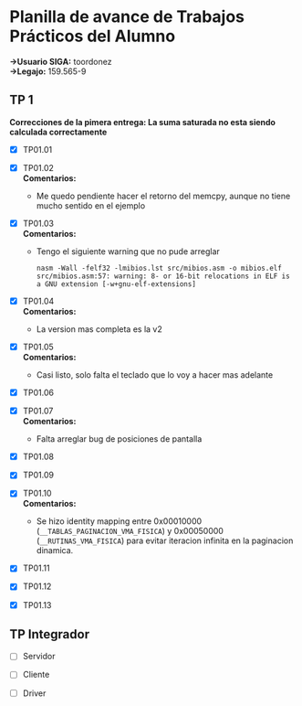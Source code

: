 # Planilla de avance de Trabajos Prácticos del Alumno

**->Usuario SIGA:** toordonez  
**->Legajo:** 159.565-9  

## TP 1
**Correcciones de la pimera entrega: La suma saturada no esta siendo calculada correctamente**
- [X] TP01.01

- [X] TP01.02  
 **Comentarios:**
	- Me quedo pendiente hacer el retorno del memcpy, aunque no tiene mucho sentido en el ejemplo
	
- [X] TP01.03  
 **Comentarios:**
	- Tengo el siguiente warning que no pude arreglar
		```
		nasm -Wall -felf32 -lmibios.lst src/mibios.asm -o mibios.elf
		src/mibios.asm:57: warning: 8- or 16-bit relocations in ELF is a GNU extension [-w+gnu-elf-extensions]
		```
- [X] TP01.04  
 **Comentarios:**
	- La version mas completa es la v2

- [X] TP01.05  
 **Comentarios:**
	- Casi listo, solo falta el teclado que lo voy a hacer mas adelante

- [X] TP01.06  

- [X] TP01.07  
 **Comentarios:**
	- Falta arreglar bug de posiciones de pantalla

- [X] TP01.08  

- [X] TP01.09  

- [X] TP01.10  
 **Comentarios:**
	- Se hizo identity mapping entre 0x00010000 (<code>__TABLAS_PAGINACION_VMA_FISICA</code>) y 0x00050000 (<code>__RUTINAS_VMA_FISICA</code>) para evitar iteracion infinita en la paginacion dinamica.

- [X] TP01.11  

- [X] TP01.12  

- [X] TP01.13  

## TP Integrador
- [ ] Servidor  
 <!-- **Comentarios:**
	- Esto es un comentario
	- Esto es otro <code>comentario</code> -->
- [ ] Cliente  
 <!-- **Comentarios:**
	- Esto es un comentario
	- Esto es otro <code>comentario</code> -->
- [ ] Driver  
 <!-- **Comentarios:**
	- Esto es un comentario
	- Esto es otro <code>comentario</code> -->
